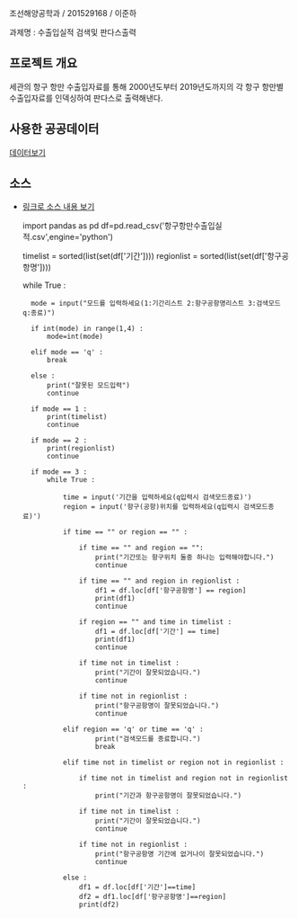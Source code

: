 
조선해양공학과 / 201529168 / 이준하

과제명 : 수출입실적 검색및 판다스출력

## 프로젝트 개요
세관의 항구 항만 수출입자료를 통해 2000년도부터 2019년도까지의 각 항구 항만별 수출입자료를 인덱싱하여 판다스로 출력해낸다.

## 사용한 공공데이터 
[데이터보기](https://github.com/garugon12/python-work/blob/master/%ED%95%AD%EA%B5%AC%ED%95%AD%EB%A7%8C%EC%88%98%EC%B6%9C%EC%9E%85%EC%8B%A4%EC%A0%81.csv)

## 소스
* [링크로 소스 내용 보기](https://github.com/garugon12/python-work/blob/master/%EA%B8%B0%EB%A7%90%EA%B3%BC%EC%A0%9C.py) 


    import pandas as pd
    df=pd.read_csv('항구항만수출입실적.csv',engine='python')

    timelist = sorted(list(set(df['기간'])))
    regionlist = sorted(list(set(df['항구공항명'])))

    while True :

        mode = input("모드를 입력하세요(1:기간리스트 2:항구공항명리스트 3:검색모드 q:종료)")

        if int(mode) in range(1,4) :
            mode=int(mode)

        elif mode == 'q' :
            break

        else :
            print("잘못된 모드입력")
            continue

        if mode == 1 :
            print(timelist)
            continue

        if mode == 2 :
            print(regionlist)
            continue

        if mode == 3 :
            while True :

                time = input('기간을 입력하세요(q입력시 검색모드종료)')
                region = input('항구(공항)위치를 입력하세요(q입력시 검색모드종료)')

                if time == "" or region == "" :

                    if time == "" and region == "":
                        print("기간또는 항구위치 둘중 하나는 입력해야합니다.")
                        continue

                    if time == "" and region in regionlist :
                        df1 = df.loc[df['항구공항명'] == region]
                        print(df1)
                        continue

                    if region == "" and time in timelist :
                        df1 = df.loc[df['기간'] == time]
                        print(df1)
                        continue

                    if time not in timelist :
                        print("기간이 잘못되었습니다.")
                        continue

                    if time not in regionlist :
                        print("항구공항명이 잘못되었습니다.")
                        continue

                elif region == 'q' or time == 'q' :
                        print("검색모드를 종료합니다.")
                        break

                elif time not in timelist or region not in regionlist :

                    if time not in timelist and region not in regionlist :
                        print("기간과 항구공항명이 잘못되었습니다.")

                    if time not in timelist :
                        print("기간이 잘못되었습니다.")
                        continue

                    if time not in regionlist :
                        print("항구공항명 기간에 없거나이 잘못되었습니다.")
                        continue

                else :
                    df1 = df.loc[df['기간']==time]
                    df2 = df1.loc[df['항구공항명']==region]
                    print(df2)
